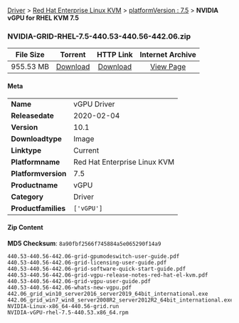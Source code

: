 
[Driver](/README.md)  >  [Red Hat Enterprise Linux KVM](/index/Driver/Red_Hat_Enterprise_Linux_KVM.md)  >  [platformVersion : 7.5](/index/Driver/Red_Hat_Enterprise_Linux_KVM/7.5.md)  >  **NVIDIA vGPU for RHEL KVM 7.5**


### NVIDIA-GRID-RHEL-7.5-440.53-440.56-442.06.zip

| **File Size** | **Torrent**  | **HTTP Link** | **Internet Archive** |
|:-------------:|:------------:|:-------------:|:--------------------:|
| 955.53 MB |  [Download](https://archive.org/download/nvgpu_NVIDIA-GRID-RHEL-7.5-440.53-440.56-442.06.zip/nvgpu_NVIDIA-GRID-RHEL-7.5-440.53-440.56-442.06.zip_archive.torrent)       | [Download](https://archive.org/compress/nvgpu_NVIDIA-GRID-RHEL-7.5-440.53-440.56-442.06.zip) | [View Page](https://archive.org/details/nvgpu_NVIDIA-GRID-RHEL-7.5-440.53-440.56-442.06.zip)       |

#### Meta

<table>
<tr><td><strong>Name</strong></td><td>vGPU Driver</td></tr>
<tr><td><strong>Releasedate</strong></td><td>2020-02-04</td></tr>
<tr><td><strong>Version</strong></td><td>10.1</td></tr>
<tr><td><strong>Downloadtype</strong></td><td>Image</td></tr>
<tr><td><strong>Linktype</strong></td><td>Current</td></tr>
<tr><td><strong>Platformname</strong></td><td>Red Hat Enterprise Linux KVM</td></tr>
<tr><td><strong>Platformversion</strong></td><td>7.5</td></tr>
<tr><td><strong>Productname</strong></td><td>vGPU</td></tr>
<tr><td><strong>Category</strong></td><td>Driver</td></tr>
<tr><td><strong>Productfamilies</strong></td><td><code>['vGPU']</code></td></tr>
</table>

#### Zip Content

**MD5 Checksum**: `8a90fbf2566f745884a5e065290f14a9`

```text
440.53-440.56-442.06-grid-gpumodeswitch-user-guide.pdf
440.53-440.56-442.06-grid-licensing-user-guide.pdf
440.53-440.56-442.06-grid-software-quick-start-guide.pdf
440.53-440.56-442.06-grid-vgpu-release-notes-red-hat-el-kvm.pdf
440.53-440.56-442.06-grid-vgpu-user-guide.pdf
440.53-440.56-442.06-whats-new-vgpu.pdf
442.06_grid_win10_server2016_server2019_64bit_international.exe
442.06_grid_win7_win8_server2008R2_server2012R2_64bit_international.exe
NVIDIA-Linux-x86_64-440.56-grid.run
NVIDIA-vGPU-rhel-7.5-440.53.x86_64.rpm
```